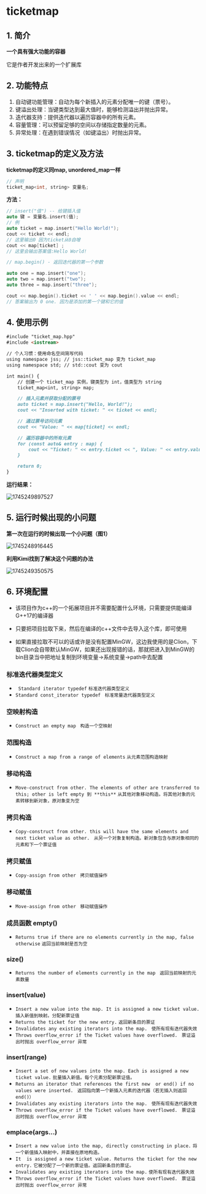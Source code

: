 # ticketmap

## 1. 简介

**一个具有强大功能的容器**

它是作者开发出来的一个扩展库

[^陈佳宇]: 拿到这个项目刚开始以为是邮票地图？再参阅了文档、调试环境去运行后，发现它其实是一个非常酷的容器，类似map, unordered_map，一个全新的map



## 2. 功能特点

1. 自动键功能管理：自动为每个新插入的元素分配唯一的键（票号）。
2. 键溢出处理：当键类型达到最大值时，能够检测溢出并抛出异常。
3. 迭代器支持：提供迭代器以遍历容器中的所有元素。
4. 容量管理：可以预留足够的空间以存储指定数量的元素。
5. 异常处理：在遇到错误情况（如键溢出）时抛出异常。



## 3. ticketmap的定义及方法

**ticketmap的定义同map, unordered_map一样**

~~~cpp
// 声明
ticket_map<int, string> 变量名;
~~~

**方法：**
~~~cpp
// insert("值") -- 给键插入值
auto 键 = 变量名.insert(值);
// 例
auto ticket = map.insert("Hello World!");
cout << ticket << endl;
// 这里输出0 因为ticket从0自增
cout << map[ticket] ;
// 这里会输出答案值:Hello World!
~~~

~~~cpp
// map.begin() - 返回迭代器的第一个参数

auto one = map.insert("one");
auto two = map.insert("two");
auto three = map.insert("three");

cout << map.begin().ticket << ' ' << map.begin().value << endl;
// 答案输出为 0 one. 因为是添加的第一个键和它的值
~~~



## 4. 使用示例



```markdown
#include "ticket_map.hpp"
#include <iostream>

// 个人习惯：使用命名空间简写代码
using namespace jss; // jss::ticket_map 变为 ticket_map
using namespace std; // std::cout 变为 cout

int main() {
    // 创建一个 ticket_map 实例，键类型为 int，值类型为 string
    ticket_map<int, string> map;

    // 插入元素并获取分配的票号
    auto ticket = map.insert("Hello, World!");
    cout << "Inserted with ticket: " << ticket << endl;

    // 通过票号访问元素
    cout << "Value: " << map[ticket] << endl;

    // 遍历容器中的所有元素
    for (const auto& entry : map) {
        cout << "Ticket: " << entry.ticket << ", Value: " << entry.value << endl;
    }

    return 0;
}
```

**运行结果：**

![1745249897527](/imges/run_problem1.png)



## 5. 运行时候出现的小问题

**第一次在运行的时候出现一个小问题（图1）**

![1745248916445](/imges/run_problem1.png)

**利用Kimi找到了解决这个问题的办法**

![1745249350575](/imges/run_solution.png)



## 6. 环境配置

- 该项目作为c++的一个拓展项目并不需要配置什么环境，只需要提供能编译G++17的编译器

- 只要把项目拉取下来，然后在编译的c++文件中去导入这个库，即可使用

- 如果直接拉取不可以的话或许是没有配置MinGW，这边我使用的是Clion，下载Clion会自带默认MinGW，如果还出现报错的话，那就把进入到MinGW的bin目录当中把地址复制到环境变量->系统变量->path中去配置 

  <!--陈佳宇-->


### 标准迭代器类型定义
- ` Standard iterator typedef`
  `标准迭代器类型定义`
- ` Standard const_iterator typedef `
` 标准常量迭代器类型定义`

### 空映射构造
-  ` Construct an empty map  `
`构造一个空映射`

### 范围构造
- ` Construct a map from a range of elements `
`从元素范围构造映射`

### 移动构造
-  `Move-construct from other. The elements of other are transferred to this; other is left empty 到 **this**` 
`从其他对象移动构造。将其他对象的元素转移到新对象，原对象变为空`

### 拷贝构造
-  `Copy-construct from other. this will have the same elements and next ticket value as other. `
`从另一个对象复制构造。新对象包含与原对象相同的元素和下一个票证值`

### 拷贝赋值
-  `Copy-assign from other `
`拷贝赋值操作`

### 移动赋值
-  `Move-assign from other `
`移动赋值操作`

### 成员函数 empty()
-  `Returns true if there are no elements currently in the map, false otherwise`
 `返回当前映射是否为空`

### size()
-  `Returns the number of elements currently in the map `
 `返回当前映射的元素数量`

### insert(value)
-   `Insert a new value into the map. It is assigned a new ticket value.`
`插入新值到映射。分配新票证值`
-  ` Returns the ticket for the new entry. `
`返回新条目的票证`
-  `Invalidates any existing iterators into the map. `
`使所有现有迭代器失效`
-  `Throws overflow_error if the Ticket values have overflowed. `
`票证溢出时抛出 overflow_error 异常`

### insert(range)
-  ` Insert a set of new values into the map. Each is assigned a new   ticket value. `
`批量插入新值。每个元素分配新票证值。`
- `Returns an iterator that references the first new  or end() if no values were inserted. `
`返回指向第一个新插入元素的迭代器（若无插入则返回 end()）`
-  `Invalidates any existing iterators into the map. `
`使所有现有迭代器失效`
-  `Throws overflow_error if the Ticket values have overflowed. `
`票证溢出时抛出 overflow_error 异常`

### emplace(args...)
-  `Insert a new value into the map, directly constructing in place.`
`将一个新值插入映射中，并直接在原地构造。`
-  `It  is assigned a new ticket value. Returns the ticket for the new  entry.`
 `它被分配了一个新的票证值。返回新条目的票证。`
-  ` Invalidates any existing iterators into the map. `
`使所有现有迭代器失效`
-  `Throws overflow_error if the Ticket values have overflowed. `
`票证溢出时抛出 overflow_error 异常`

 <!--by 龚祀玲-->